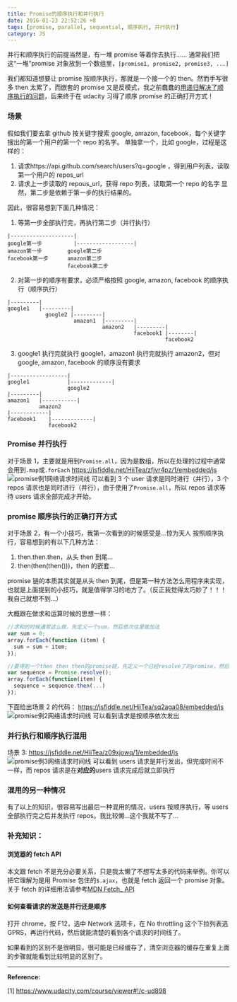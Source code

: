 ```yaml
---
title: Promise的顺序执行和并行执行
date: 2016-01-23 22:52:26 +8
tags: [promise, parallel, sequential, 顺序执行, 并行执行]
category: JS
---
```


并行和顺序执行的前提当然是，有一堆 promise 等着你去执行……
通常我们把这“一堆”promise 对象放到一个数组里，`[promise1, promise2, promise3, ...]`

我们都知道想要让 promise 按顺序执行，那就是一个接一个的 then。然而手写很多 then 太累了，而嵌套的 promise 又是反模式，我之前蠢蠢的[用递归解决了顺序执行的问题](tech/2016/01/18/sequentialize-promise-by-recursion/)，后来终于在 udacity 习得了顺序 promise 的正确打开方式！

### 场景

假如我们要去拿 github 按关键字搜索 google, amazon, facebook，每个关键字搜出的第一个用户的第一个 repo 的名字。
单独拿一个，比如 google，过程是这样的：

1. 请求https://api.github.com/search/users?q=google ，得到用户列表，读取第一个用户的 repos_url
2. 请求上一步读取的 repous_url，获得 repo 列表，读取第一个 repo 的名字
   显然，第二步是依赖于第一步的执行结果的。

因此，很容易想到下面几种情况：

1. 等第一步全部执行完，再执行第二步（并行执行）

```
|--------------------|
google第一步          |------------------|
amazon第一步        google第二步
facebook第一步      amazon第二步
                   facebook第二步
```

2. 对第一步的顺序有要求，必须严格按照 google, amazon, facebook 的顺序执行（顺序执行）

```
|---------|
google1   |---------|
            google2 |---------|
                     amazon1  |---------|
                              amazon2   |---------|
                                        facebook1 |--------|
                                                  facebook2
```

3. google1 执行完就执行 google1，amazon1 执行完就执行 amazon2，但对 google, amazon, facebook 的顺序没有要求

```
|------------------|
google1            |-------------|
                   google2
|---------|
amazon1   |-----------|
          amazon2
|------------|
facebook1    |-------------|
             facebook2
```

### Promise 并行执行

对于场景 1，主要就是用到`Promise.all`，因为是数组，所以在处理的过程中通常会用到`.map`或`.forEach`
https://jsfiddle.net/HiiTea/zfjvr4pz/1/embedded/js
![promise例1网络请求时间线](http://7xow88.com1.z0.glb.clouddn.com/tech-promise1.png)
可以看到 3 个 user 请求是同时进行（并行），3 个 repos 请求也是同时进行（并行），由于使用了`Promise.all`，所以 repos 请求等待 users 请求全部完成才开始。

### promise 顺序执行的正确打开方式

对于场景 2，有一个小技巧，我第一次看到的时候感受是…惊为天人
按照顺序执行，容易想到的有以下几种方法：

1. then.then.then，从头 then 到尾…
2. then(then(then()))，then 的嵌套…

promise 链的本质其实就是从头 then 到尾，但是第一种方法怎么用程序来实现，也就是上面提到的小技巧，就是值得学习的地方了。（反正我觉得太巧妙了！！！我自己就想不到…）

大概跟在做求和运算时候的思想一样：

```js
//求和的时候通常这么做，先定义一个sum，然后依次往里做加法
var sum = 0;
array.forEach(function (item) {
  sum = sum + item;
});
```

```js
//要得到一个then then then的promise链，先定义一个已经resolve了的promise，然后依次往后then…
var sequence = Promise.resolve();
array.forEach(function(item) {
  sequence = sequence.then(...)
});
```

下面给出场景 2 的代码：
https://jsfiddle.net/HiiTea/sq2aga08/embedded/js
![promise例2网络请求时间线](http://7xow88.com1.z0.glb.clouddn.com/tech-promise2.png)
可以看到请求是按顺序依次发出

### 并行执行和顺序执行混用

场景 3:
https://jsfiddle.net/HiiTea/z09xjowq/1/embedded/js
![promise例3网络请求时间线](http://7xow88.com1.z0.glb.clouddn.com/tech-promise3.png)
可以看到 users 请求是并行发出，但完成时间不一样，而 repos 请求是在**对应的**users 请求完成后就立即执行

### 混用的另一种情况

有了以上的知识，很容易写出最后一种混用的情况，users 按顺序执行，等 users 全部执行完之后并发执行 repos。我比较懒…这个我就不写了…

### 补充知识：

#### 浏览器的 fetch API

本文跟 fetch 不是充分必要关系，只是我太懒了不想写太多的代码来举例。你可以把它理解为是用 Promise 包住的`$.ajax`，也就是 fetch 返回一个 promise 对象。关于 fetch 的详细用法请参考[MDN Fetch\_ API](https://developer.mozilla.org/en-US/docs/Web/API/Fetch_API)

#### 如何查看请求的发送是并行还是顺序

打开 chrome，按 F12，选中 Network 选项卡，在 No throttling 这个下拉列表选 GPRS，再运行代码，然后就能清楚的看到各个请求的时间线了。

如果看到的区别不是很明显，很可能是已经缓存了，清空浏览器的缓存在重复上面的步骤就能看到比较明显的区别了。

---

**Reference:**

[1] https://www.udacity.com/course/viewer#!/c-ud898

